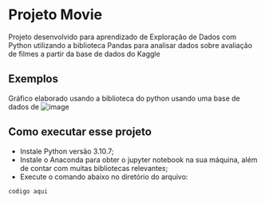 # Projeto Movie
Projeto desenvolvido para aprendizado de Exploração de Dados com Python utilizando a biblioteca Pandas para analisar dados sobre avaliação de filmes a partir da base de dados do Kaggle

## Exemplos

Gráfico elaborado usando a biblioteca do python usando uma base de dados de
![image](https://github.com/Kelsonhenrique7/movie-project/assets/141082201/c6242cd3-51b6-4fa9-abe5-a844ff084641)


## Como executar esse projeto 

- Instale Python versão 3.10.7;
- Instale o Anaconda para obter o jupyter notebook na sua máquina, além de contar com muitas bibliotecas relevantes;
- Execute o comando abaixo no diretório do arquivo:
```
codigo aqui
```
  


